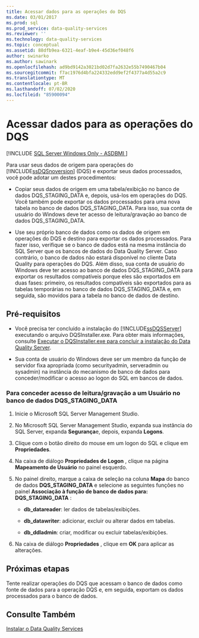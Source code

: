 ```yaml
---
title: Acessar dados para as operações do DQS
ms.date: 03/01/2017
ms.prod: sql
ms.prod_service: data-quality-services
ms.reviewer: ''
ms.technology: data-quality-services
ms.topic: conceptual
ms.assetid: 88dfb9ea-6321-4eaf-b9e4-45d36ef048f6
author: swinarko
ms.author: sawinark
ms.openlocfilehash: ad9bd9142a3021bd02d7fa2632e55b7490467b04
ms.sourcegitcommit: f7ac1976d4bfa224332edd9ef2f4377a4d55a2c9
ms.translationtype: MT
ms.contentlocale: pt-BR
ms.lasthandoff: 07/02/2020
ms.locfileid: "85900094"
---
```

# <a name="access-data-for-the-dqs-operations"></a>Acessar dados para as operações do DQS

[!INCLUDE [SQL Server Windows Only - ASDBMI ](../../includes/applies-to-version/sql-windows-only-asdbmi.md)]

  Para usar seus dados de origem para operações do [!INCLUDE[ssDQSnoversion](../../includes/ssdqsnoversion-md.md)] (DQS) e exportar seus dados processados, você pode adotar um destes procedimentos:  
  
-   Copiar seus dados de origem em uma tabela/exibição no banco de dados DQS_STAGING_DATA e, depois, usá-los em operações do DQS. Você também pode exportar os dados processados para uma nova tabela no banco de dados DQS_STAGING_DATA. Para isso, sua conta de usuário do Windows deve ter acesso de leitura/gravação ao banco de dados DQS_STAGING_DATA.  
  
-   Use seu próprio banco de dados como os dados de origem em operações do DQS e destino para exportar os dados processados. Para fazer isso, verifique se o banco de dados está na mesma instância do SQL Server que os bancos de dados do Data Quality Server. Caso contrário, o banco de dados não estará disponível no cliente Data Quality para operações do DQS. Além disso, sua conta de usuário do Windows deve ter acesso ao banco de dados DQS_STAGING_DATA para exportar os resultados compatíveis porque eles são exportados em duas fases: primeiro, os resultados compatíveis são exportados para as tabelas temporárias no banco de dados DQS_STAGING_DATA e, em seguida, são movidos para a tabela no banco de dados de destino.  
  
## <a name="prerequisites"></a>Pré-requisitos  
  
-   Você precisa ter concluído a instalação do [!INCLUDE[ssDQSServer](../../includes/ssdqsserver-md.md)] executando o arquivo DQSInstaller.exe. Para obter mais informações, consulte [Executar o DQSInstaller.exe para concluir a instalação do Data Quality Server](../../data-quality-services/install-windows/run-dqsinstaller-exe-to-complete-data-quality-server-installation.md).  
  
-   Sua conta de usuário do Windows deve ser um membro da função de servidor fixa apropriada (como securityadmin, serveradmin ou sysadmin) na instância do mecanismo de banco de dados para conceder/modificar o acesso ao logon do SQL em bancos de dados.  
  
### <a name="to-grant-readwrite-access-to-a-user-on-the-dqs_staging_data-database"></a>Para conceder acesso de leitura/gravação a um Usuário no banco de dados DQS_STAGING_DATA  
  
1.  Inicie o Microsoft SQL Server Management Studio.  
  
2.  No Microsoft SQL Server Management Studio, expanda sua instância do SQL Server, expanda **Segurança**e, depois, expanda **Logons**.  
  
3.  Clique com o botão direito do mouse em um logon do SQL e clique em **Propriedades**.  
  
4.  Na caixa de diálogo **Propriedades de Logon** , clique na página **Mapeamento de Usuário** no painel esquerdo.  
  
5.  No painel direito, marque a caixa de seleção na coluna **Mapa** do banco de dados **DQS_STAGING_DATA** e selecione as seguintes funções no painel **Associação à função de banco de dados para: DQS_STAGING_DATA** :  
  
    -   **db_datareader**: ler dados de tabelas/exibições.  
  
    -   **db_datawriter**: adicionar, excluir ou alterar dados em tabelas.  
  
    -   **db_ddladmin**: criar, modificar ou excluir tabelas/exibições.  
  
6.  Na caixa de diálogo **Propriedades** , clique em **OK** para aplicar as alterações.  
  
## <a name="next-steps"></a>Próximas etapas  
 Tente realizar operações do DQS que acessam o banco de dados como fonte de dados para a operação DQS e, em seguida, exportam os dados processados para o banco de dados.  
  
## <a name="see-also"></a>Consulte Também  
 [Instalar o Data Quality Services](../../data-quality-services/install-windows/install-data-quality-services.md)  
  
  

